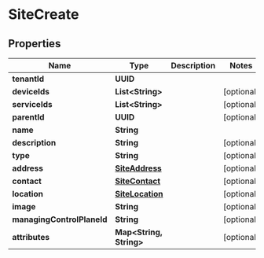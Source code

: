 

# SiteCreate


## Properties

Name | Type | Description | Notes
------------ | ------------- | ------------- | -------------
**tenantId** | **UUID** |  | 
**deviceIds** | **List&lt;String&gt;** |  |  [optional]
**serviceIds** | **List&lt;String&gt;** |  |  [optional]
**parentId** | **UUID** |  |  [optional]
**name** | **String** |  | 
**description** | **String** |  |  [optional]
**type** | **String** |  |  [optional]
**address** | [**SiteAddress**](SiteAddress.md) |  |  [optional]
**contact** | [**SiteContact**](SiteContact.md) |  |  [optional]
**location** | [**SiteLocation**](SiteLocation.md) |  |  [optional]
**image** | **String** |  |  [optional]
**managingControlPlaneId** | **String** |  |  [optional]
**attributes** | **Map&lt;String, String&gt;** |  |  [optional]



